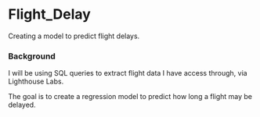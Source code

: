 # Flight_Delay
Creating a model to predict flight delays. 

### Background
I will be using SQL queries to extract flight data I have access through, via Lighthouse Labs. 

The goal is to create a regression model to predict how long a flight may be delayed.